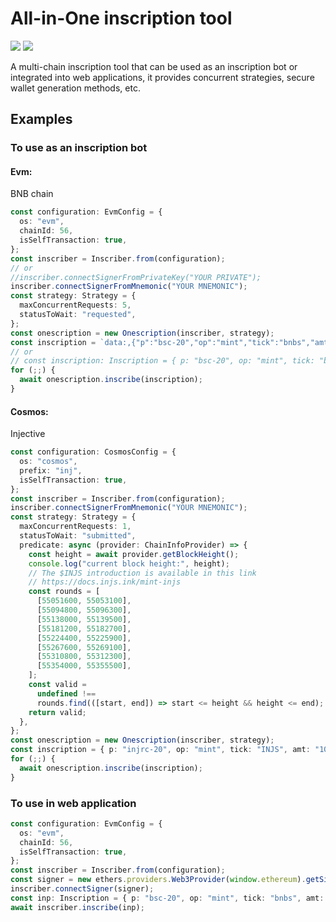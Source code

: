 # All-in-One inscription tool

<a href="https://npm.im/onescription"><img src="https://badgen.net/npm/v/onescription"></a> <a href="https://npm.im/onescription"><img src="https://badgen.net/npm/dm/onescription"></a>

A multi-chain inscription tool that can be used as an inscription bot or integrated into web applications, it provides concurrent strategies, secure wallet generation methods, etc.

## Examples

### To use as an inscription bot

#### **Evm:**

BNB chain

```typescript
const configuration: EvmConfig = {
  os: "evm",
  chainId: 56,
  isSelfTransaction: true,
};
const inscriber = Inscriber.from(configuration);
// or
//inscriber.connectSignerFromPrivateKey("YOUR PRIVATE");
inscriber.connectSignerFromMnemonic("YOUR MNEMONIC");
const strategy: Strategy = {
  maxConcurrentRequests: 5,
  statusToWait: "requested",
};
const onescription = new Onescription(inscriber, strategy);
const inscription = `data:,{"p":"bsc-20","op":"mint","tick":"bnbs","amt":"1000"}`;
// or
// const inscription: Inscription = { p: "bsc-20", op: "mint", tick: "bnbs", amt: "1000" };
for (;;) {
  await onescription.inscribe(inscription);
}
```

#### **Cosmos:**

Injective

```typescript
const configuration: CosmosConfig = {
  os: "cosmos",
  prefix: "inj",
  isSelfTransaction: true,
};
const inscriber = Inscriber.from(configuration);
inscriber.connectSignerFromMnemonic("YOUR MNEMONIC");
const strategy: Strategy = {
  maxConcurrentRequests: 1,
  statusToWait: "submitted",
  predicate: async (provider: ChainInfoProvider) => {
    const height = await provider.getBlockHeight();
    console.log("current block height:", height);
    // The $INJS introduction is available in this link
    // https://docs.injs.ink/mint-injs
    const rounds = [
      [55051600, 55053100],
      [55094800, 55096300],
      [55138000, 55139500],
      [55181200, 55182700],
      [55224400, 55225900],
      [55267600, 55269100],
      [55310800, 55312300],
      [55354000, 55355500],
    ];
    const valid =
      undefined !==
      rounds.find(([start, end]) => start <= height && height <= end);
    return valid;
  },
};
const onescription = new Onescription(inscriber, strategy);
const inscription = { p: "injrc-20", op: "mint", tick: "INJS", amt: "1000" };
for (;;) {
  await onescription.inscribe(inscription);
}
```

### To use in web application

```typescript
const configuration: EvmConfig = {
  os: "evm",
  chainId: 56,
  isSelfTransaction: true,
};
const inscriber = Inscriber.from(configuration);
const signer = new ethers.providers.Web3Provider(window.ethereum).getSigner();
inscriber.connectSigner(signer);
const inp: Inscription = { p: "bsc-20", op: "mint", tick: "bnbs", amt: "1000" };
await inscriber.inscribe(inp);
```